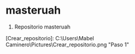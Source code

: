 # masteruah

1.	Repositorio masteruah 


[Crear_repositorio]: C:\Users\Mabel Caminero\Pictures\Crear_repositorio.png "Paso 1"







